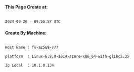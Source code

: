 
   
#### This Page Create at:

```bash

2024-09-26 - 09:55:57 UTC

```

#### Create By Machine:

```bash

Host Name : fv-az569-777

platform  : Linux-6.8.0-1014-azure-x86_64-with-glibc2.35

Ip Local  : 10.1.0.134

```

